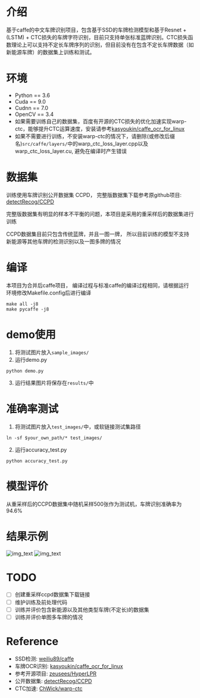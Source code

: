 # 介绍
基于caffe的中文车牌识别项目，包含基于SSD的车牌检测模型和基于Resnet + (LSTM) + CTC损失的车牌字符识别，目前只支持单张标准蓝牌识别。CTC损失函数理论上可以支持不定长车牌序列的识别，但目前没有在包含不定长车牌数据（如新能源车牌）的数据集上训练和测试。


# 环境
* Python == 3.6
* Cuda == 9.0
* Cudnn == 7.0
* OpenCV == 3.4
* 如果需要训练自己的数据集，百度有开源的CTC损失的优化加速实现warp-ctc，能够提升CTC运算速度，安装请参考[kasyoukin/caffe_ocr_for_linux](https://github.com/kasyoukin/caffe_ocr_for_linux)
* 如果不需要进行训练，不安装warp-ctc的情况下，请删除(或修改后缀名)`src/caffe/layers/`中的warp_ctc_loss_layer.cpp以及warp_ctc_loss_layer.cu, 避免在编译时产生错误

# 数据集
训练使用车牌识别公开数据集 CCPD， 完整版数据集下载参考原github项目: [ detectRecog/CCPD
](https://github.com/detectRecog/CCPD)

完整版数据集有明显的样本不平衡的问题，本项目是采用的重采样后的数据集进行训练

CCPD数据集目前只包含传统蓝牌，并且一图一牌， 所以目前训练的模型不支持新能源等其他车牌的检测识别以及一图多牌的情况

# 编译 
本项目为合并后caffe项目， 编译过程与标准caffe的编译过程相同，请根据运行环境修改Makefile.config后进行编译
```script
make all -j8
make pycaffe -j8
```

# demo使用
1. 将测试图片放入`sample_images/`
2. 运行demo.py
```script
python demo.py
```
3. 运行结果图片将保存在`results/`中

# 准确率测试
1. 将测试图片放入`test_images/`中，或软链接测试集路径
```script
ln -sf $your_own_path/* test_images/
```
2. 运行accuracy_test.py
```script
python accuracy_test.py
```

# 模型评价
从重采样后的CCPD数据集中随机采样500张作为测试机，车牌识别准确率为94.6%

# 结果示例
![img_text](https://github.com/warrentdrew/Caffe_SSD_LSTM_LPR/blob/master/results/203_%E4%BA%ACP676E1.jpg)
![img_text](https://github.com/warrentdrew/Caffe_SSD_LSTM_LPR/blob/master/results/38_%E8%B1%ABAWK983.jpg)


# TODO
- [ ] 创建重采样ccpd数据集下载链接
- [ ] 维护训练及前处理代码
- [ ] 训练并评价包含新能源以及其他类型车牌(不定长)的数据集
- [ ] 训练并评价单图多车牌的情况

# Reference
- SSD检测: [weiliu89/caffe](https://github.com/weiliu89/caffe/tree/ssd)
- 车牌OCR识别: [kasyoukin/caffe_ocr_for_linux](https://github.com/kasyoukin/caffe_ocr_for_linux)
- 参考开源项目: [zeusees/HyperLPR](https://github.com/zeusees/HyperLPR)
- 公开数据集: [detectRecog/CCPD](https://github.com/detectRecog/CCPD)
- CTC加速: [ChWick/warp-ctc](https://github.com/ChWick/warp-ctc)

